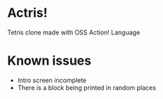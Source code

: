 # Actris!

Tetris clone made with OSS Action! Language


# Known issues

- Intro screen incomplete
- There is a block being printed in random places

